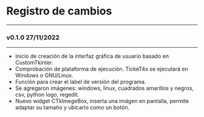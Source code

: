 # Registro de cambios

---

### v0.1.0 27/11/2022

---

+ Inicio de creación de la interfaz gráfica de usuario basado en CustomTkinter.
+ Comprobación de plataforma de ejecución. TickeT4x se ejecutará en Windows o GNU/Linux.
+ Función para crear el label de versión del programa.
+ Se agregaron imágenes: windows, linux, cuadrados amarillos y negros, csv, python logo, regedit.
+ Nuevo widget CTkImegeBox, inserta una imágen en pantalla, permite adaptar su tamaño y ubicarlo como un botón.
